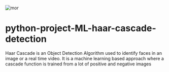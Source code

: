 ![mor](https://user-images.githubusercontent.com/40873969/214930216-282bb868-dbe6-4d07-b100-c049c300dcf9.PNG)
# python-project-ML-haar-cascade-detection
Haar Cascade is an Object Detection Algorithm used to identify faces in an image or a real time video. It is a machine learning based approach where a cascade function is trained from a lot of positive and negative images
